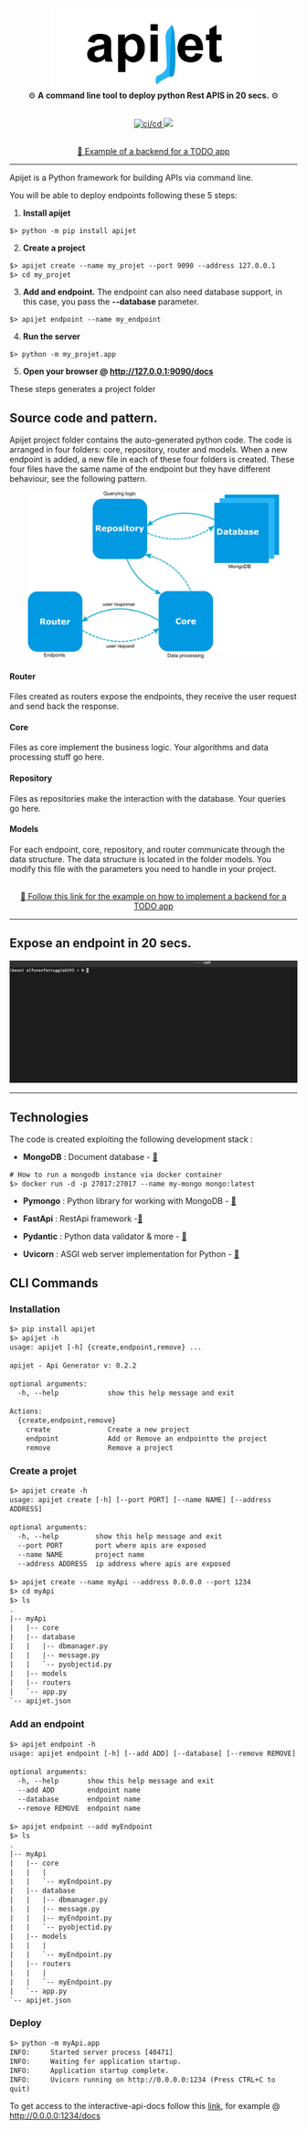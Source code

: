 <div align="center">
  <img src="apijet.png" width="360" />
</div>

<div align="center">
  ⚙ <strong>A command line tool to deploy python Rest APIS in 20 secs.</strong> ⚙
</div>
<br/>

<p align="center">
  
  <a target="_blank" rel="noopener noreferrer" href="https://github.com/Arfius/apijet/actions/workflows/apijet.yml/badge.svg">
    <img src="https://github.com/Arfius/apijet/actions/workflows/apijet.yml/badge.svg" alt="ci/cd" style="max-width: 100%;"/>
  </a>

  <a target="_blank"  href="https://twitter.com/alfarruggia">
    <img src="https://img.shields.io/twitter/follow/alfarruggia"/>
  </a>
</p>

<p align="center">
  <br/>
  <a style="{text-decoration: none;} " target="_blank"  href="https://medium.com/p/de089348c498"> 🔗 Example of a backend for a TODO app </a>
</p>

---

Apijet is a Python framework for building APIs via command line.

You will be able to deploy endpoints following these 5 steps:

1. **Install apijet**
```
$> python -m pip install apijet
```
2. **Create a project**
```
$> apijet create --name my_projet --port 9090 --address 127.0.0.1
$> cd my_projet
```
3. **Add and endpoint.**
The endpoint can also need database support, in this case, you pass the **--database** parameter.
```
$> apijet endpoint --name my_endpoint
```
4. **Run the server**
```
$> python -m my_projet.app
```
5. **Open your browser @ http://127.0.0.1:9090/docs**

These steps generates a project folder 

## Source code and pattern.

Apijet project folder contains the auto-generated python code. The code is arranged in four folders: core, repository, router and models. When a new endpoint is added, a new file in each of these four folders is created. These four files have the same name of the endpoint but they have different behaviour, see the following pattern.

<div align="center">
  <img src="pattern.png" width="440" />
</div>

#### Router 
Files created as routers expose the endpoints, they receive the user request and send back the response.

#### Core
Files as core implement the business logic. Your algorithms and data processing stuff go here.

#### Repository
Files as repositories make the interaction with the database. Your queries go here.

#### Models
For each endpoint, core, repository, and router communicate through the data structure. The data structure is located in the folder models. You modify this file with the parameters you need to handle in your project.


<p align="center">
 <br/>
   <a style="{text-decoration: none;} " target="_blank"  href="https://medium.com/p/de089348c498"> 🔗 Follow this link for the example on how to implement a backend for a TODO app </a>
</p>

---
## Expose an endpoint in 20 secs.

![Alt Text](example.gif)

---
## Technologies

The code is created exploiting  the following development stack :

- **MongoDB** : Document database - [🔗](https://www.mongodb.com/)

```
# How to run a mongodb instance via docker container
$> docker run -d -p 27017:27017 --name my-mongo mongo:latest

``` 

- **Pymongo** : Python library for working with MongoDB - [🔗](https://pymongo.readthedocs.io/en/stable/)

- **FastApi** : RestApi framework -[🔗](https://fastapi.tiangolo.com/)

- **Pydantic** : Python data validator & more - [🔗](https://pydantic-docs.helpmanual.io/)

- **Uvicorn** : ASGI web server implementation for Python - [🔗](https://www.uvicorn.org/)

## CLI Commands


### Installation
```
$> pip install apijet 
$> apijet -h
usage: apijet [-h] {create,endpoint,remove} ...

apijet - Api Generator v: 0.2.2

optional arguments:
  -h, --help            show this help message and exit

Actions:
  {create,endpoint,remove}
    create              Create a new project
    endpoint            Add or Remove an endpointto the project
    remove              Remove a project
```

### Create a projet
```
$> apijet create -h
usage: apijet create [-h] [--port PORT] [--name NAME] [--address ADDRESS]

optional arguments:
  -h, --help         show this help message and exit
  --port PORT        port where apis are exposed
  --name NAME        project name
  --address ADDRESS  ip address where apis are exposed

$> apijet create --name myApi --address 0.0.0.0 --port 1234
$> cd myApi
$> ls 
.
|-- myApi
|   |-- core
|   |-- database
|   |   |-- dbmanager.py
|   |   |-- message.py
|   |   `-- pyobjectid.py
|   |-- models
|   |-- routers
|   `-- app.py
`-- apijet.json
```

### Add an endpoint
```
$> apijet endpoint -h
usage: apijet endpoint [-h] [--add ADD] [--database] [--remove REMOVE]

optional arguments:
  -h, --help       show this help message and exit
  --add ADD        endpoint name
  --database       endpoint name
  --remove REMOVE  endpoint name
  
$> apijet endpoint --add myEndpoint
$> ls 
.
|-- myApi
|   |-- core
|   |   |
|   |   `-- myEndpoint.py
|   |-- database
|   |   |-- dbmanager.py
|   |   |-- message.py
|   |   |-- myEndpoint.py
|   |   `-- pyobjectid.py
|   |-- models
|   |   |
|   |   `-- myEndpoint.py
|   |-- routers
|   |   |
|   |   `-- myEndpoint.py
|   `-- app.py
`-- apijet.json
```
### Deploy

```
$> python -m myApi.app
INFO:     Started server process [40471]
INFO:     Waiting for application startup.
INFO:     Application startup complete.
INFO:     Uvicorn running on http://0.0.0.0:1234 (Press CTRL+C to quit)
```
To get access to the interactive-api-docs follow this [link](https://fastapi.tiangolo.com/#interactive-api-docs), for example @ http://0.0.0.0:1234/docs